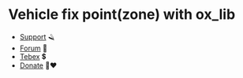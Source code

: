 # Vehicle fix point(zone) with ox_lib

- [Support](https://dsc.gg/jocy5m) 🪒
- [Forum](https://forum.cfx.re/u/jocyhu) 🐌
- [Tebex](https://jocy5m.tebex.io/) 💲
- [Donate](https://www.paypal.com/paypalme/JocYNITROs) 🧸❤
